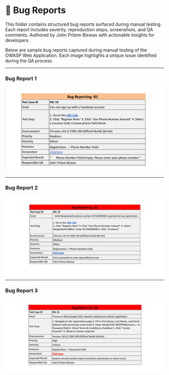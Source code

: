 # 🐞 Bug Reports

This folder contains structured bug reports surfaced during manual testing. Each report includes severity, reproduction steps, screenshots, and QA comments. Authored by John Pritom Biswas with actionable insights for developers.

Below are sample bug reports captured during manual testing of the OWASP Web Application. Each image highlights a unique issue identified during the QA process.

---

### Bug Report 1  
![Bug Report 1](bug_report_1.png)

---

### Bug Report 2  
![Bug Report 2](bug_report_2.png)

---

### Bug Report 3  
![Bug Report 3](bug_report_3.png)

